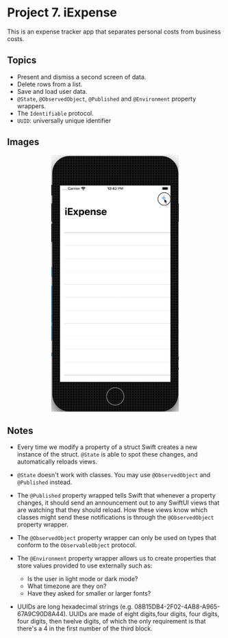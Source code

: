 
# Project 7. iExpense

This is an expense tracker app that separates personal costs from business costs. 

## Topics

- Present and dismiss a second screen of data.
- Delete rows from a list.
- Save and load user data.
- `@State`, `@ObservedObject`,  `@Published` and `@Environment` property wrappers.
- The `Identifiable` protocol.
- `UUID`: universally unique identifier

## Images

<p align="center"><img src="img/run-example.gif" height="600px"></p>

## Notes

- Every time we modify a property of a struct Swift creates a new instance of the struct. `@State` is able to spot these changes, and automatically reloads views.

- `@State` doesn't work with classes. You may use `@ObservedObject` and `@Published` instead.

- The `@Published` property wrapped tells Swift that whenever a property changes, it should send an announcement out to any SwiftUI views that are watching that they should reload. How these views know which classes might send these notifications is through the `@ObservedObject` property wrapper.

- The `@ObservedObject` property wrapper can only be used on types that conform to the `ObservableObject` protocol.

- The `@Environment` property wrapper allows us to create properties that store values provided to use externally such as:
    - Is the user in light mode or dark mode?
    - What timezone are they on?
    - Have they asked for smaller or larger fonts?

- UUIDs are long hexadecimal strings (e.g. 08B15DB4-2F02-4AB8-A965-67A9C90D8A44). UUIDs are made of eight digits,four digits, four digits, four digits, then twelve digits, of which the only requirement is that there's a 4 in the first number of the third block.